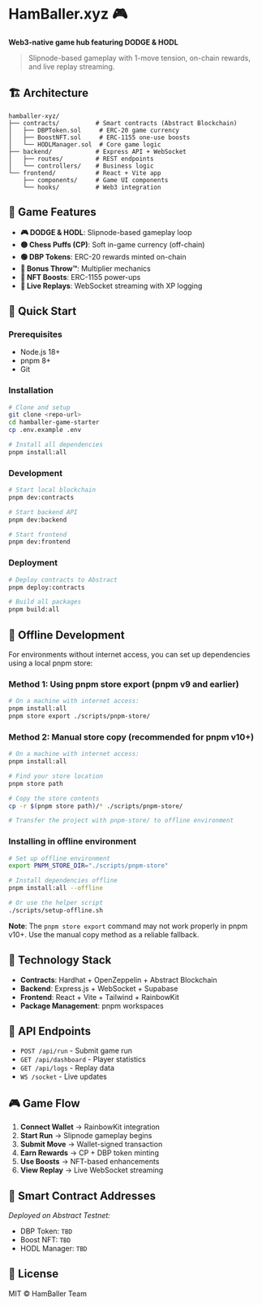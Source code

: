 # HamBaller.xyz 🎮

**Web3-native game hub featuring DODGE & HODL**

> Slipnode-based gameplay with 1-move tension, on-chain rewards, and live replay streaming.

## 🏗️ Architecture

```
hamballer-xyz/
├── contracts/          # Smart contracts (Abstract Blockchain)
│   ├── DBPToken.sol     # ERC-20 game currency
│   ├── BoostNFT.sol     # ERC-1155 one-use boosts  
│   └── HODLManager.sol  # Core game logic
├── backend/            # Express API + WebSocket
│   ├── routes/         # REST endpoints
│   └── controllers/    # Business logic
└── frontend/           # React + Vite app
    ├── components/     # Game UI components
    └── hooks/          # Web3 integration
```

## 🎯 Game Features

- **🎮 DODGE & HODL**: Slipnode-based gameplay loop
- **🟡 Chess Puffs (CP)**: Soft in-game currency (off-chain)
- **🟢 DBP Tokens**: ERC-20 rewards minted on-chain
- **🎯 Bonus Throw™**: Multiplier mechanics
- **🧩 NFT Boosts**: ERC-1155 power-ups
- **📡 Live Replays**: WebSocket streaming with XP logging

## 🚀 Quick Start

### Prerequisites
- Node.js 18+
- pnpm 8+
- Git

### Installation
```bash
# Clone and setup
git clone <repo-url>
cd hamballer-game-starter
cp .env.example .env

# Install all dependencies
pnpm install:all
```

### Development
```bash
# Start local blockchain
pnpm dev:contracts

# Start backend API
pnpm dev:backend

# Start frontend
pnpm dev:frontend
```

### Deployment
```bash
# Deploy contracts to Abstract
pnpm deploy:contracts

# Build all packages
pnpm build:all
```

## 🔧 Offline Development

For environments without internet access, you can set up dependencies using a local pnpm store:

### Method 1: Using pnpm store export (pnpm v9 and earlier)
```bash
# On a machine with internet access:
pnpm install:all
pnpm store export ./scripts/pnpm-store/
```

### Method 2: Manual store copy (recommended for pnpm v10+)
```bash
# On a machine with internet access:
pnpm install:all

# Find your store location
pnpm store path

# Copy the store contents
cp -r $(pnpm store path)/* ./scripts/pnpm-store/

# Transfer the project with pnpm-store/ to offline environment
```

### Installing in offline environment
```bash
# Set up offline environment
export PNPM_STORE_DIR="./scripts/pnpm-store"

# Install dependencies offline
pnpm install:all --offline

# Or use the helper script
./scripts/setup-offline.sh
```

**Note**: The `pnpm store export` command may not work properly in pnpm v10+. Use the manual copy method as a reliable fallback.

## 🔧 Technology Stack

- **Contracts**: Hardhat + OpenZeppelin + Abstract Blockchain
- **Backend**: Express.js + WebSocket + Supabase
- **Frontend**: React + Vite + Tailwind + RainbowKit
- **Package Management**: pnpm workspaces

## 📡 API Endpoints

- `POST /api/run` - Submit game run
- `GET /api/dashboard` - Player statistics  
- `GET /api/logs` - Replay data
- `WS /socket` - Live updates

## 🎮 Game Flow

1. **Connect Wallet** → RainbowKit integration
2. **Start Run** → Slipnode gameplay begins  
3. **Submit Move** → Wallet-signed transaction
4. **Earn Rewards** → CP + DBP token minting
5. **Use Boosts** → NFT-based enhancements
6. **View Replay** → Live WebSocket streaming

## 🔐 Smart Contract Addresses

*Deployed on Abstract Testnet:*
- DBP Token: `TBD`
- Boost NFT: `TBD` 
- HODL Manager: `TBD`

## 📄 License

MIT © HamBaller Team